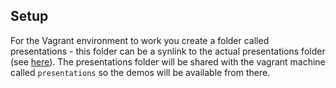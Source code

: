 ## Setup

For the Vagrant environment to work you create a folder called presentations - this folder can be a synlink to the actual presentations folder (see [here](https://github.com/pauby/presentations/tree/master/Automating%20the%20Software%20Deployment%20Lifecycle)). The presentations folder will be shared with the vagrant machine called `presentations` so the demos will be available from there.
